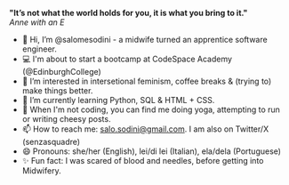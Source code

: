 <b>"It’s not what the world holds for you, it is what you bring to it."</b><br>
<i>Anne with an E</i><br>

- 👋 Hi, I’m @salomesodini - a midwife turned an apprentice software engineer.
- 💻 I'm about to start a bootcamp at CodeSpace Academy (@EdinburghCollege)
- 👀 I’m interested in intersetional feminism, coffee breaks & (trying to) make things better. 
- 🌱 I’m currently learning Python, SQL & HTML + CSS.
- 💞️ When I'm not coding, you can find me doing yoga, attempting to run or writing cheesy posts. 
- 📫 How to reach me: salo.sodini@gmail.com. I am also on Twitter/X (senzasquadre)
- 😄 Pronouns: she/her (English), lei/di lei (Italian), ela/dela (Portuguese)
- ✨ Fun fact: I was scared of blood and needles, before getting into Midwifery.

<!---
salomesodini/salomesodini is a ✨ special ✨ repository because its `README.md` (this file) appears on your GitHub profile.
You can click the Preview link to take a look at your changes.
--->
